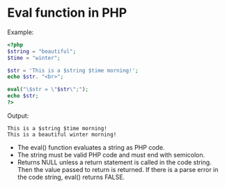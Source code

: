 # Eval function in PHP

Example:

```php
<?php
$string = "beautiful";
$time = "winter";

$str = 'This is a $string $time morning!';
echo $str. "<br>";

eval("\$str = \"$str\";");
echo $str;
?>
```

Output:

```text
This is a $string $time morning!
This is a beautiful winter morning!
```
 
- The eval() function evaluates a string as PHP code.
- The string must be valid PHP code and must end with semicolon.
- Returns NULL unless a return statement is called in the code string. Then the value passed to return is returned. If there is a parse error in the code string, eval() returns FALSE.
